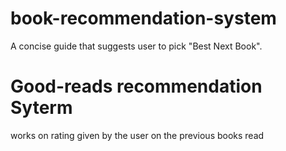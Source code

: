 # book-recommendation-system
A concise guide that suggests user to pick "Best Next Book".
# Good-reads recommendation Syterm <br>
works on rating given by the user on the previous books read
